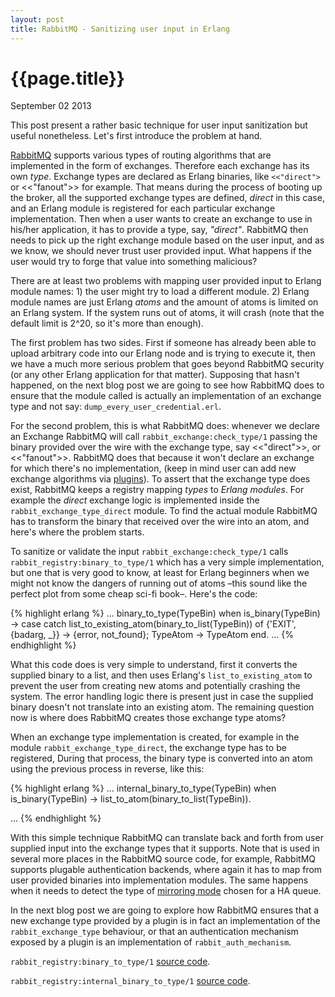 ```yaml
---
layout: post
title: RabbitMQ - Sanitizing user input in Erlang
---
```


# {{page.title}} #

<span class="meta">September 02 2013</span>

This post present a rather basic technique for user input sanitization but useful nonetheless. Let's first introduce the problem at hand.

[RabbitMQ](http://www.rabbitmq.com/) supports various types of routing algorithms that are implemented in the form of exchanges. Therefore each exchange has its own _type_. Exchange types are declared as Erlang binaries, like `<<"direct">` or <<"fanout">> for example. That means during the process of booting up the broker, all the supported exchange types are defined, _direct_ in this case, and an Erlang module is registered for each particular exchange implementation. Then when a user wants to create an exchange to use in his/her application, it has to provide a type, say, _"direct"_. RabbitMQ then needs to pick up the right exchange module based on the user input, and as we know, we should never trust user provided input. What happens if the user would try to forge that value into something malicious? 

There are at least two problems with mapping user provided input to Erlang module names: 1) the user might try to load a different module. 2) Erlang module names are just Erlang _atoms_ and the amount of atoms is limited on an Erlang system. If the system runs out of atoms, it will crash (note that the default limit is 2^20, so it's more than enough).

The first problem has two sides. First if someone has already been able to upload arbitrary code into our Erlang node and is trying to execute it, then we have a much more serious problem that goes beyond RabbitMQ security (or any other Erlang application for that matter). Supposing that hasn't happened, on the next blog post we are going to see how RabbitMQ does to ensure that the module called is actually an implementation of an exchange type and not say: `dump_every_user_credential.erl`.

For the second problem, this is what RabbitMQ does: whenever we declare an Exchange RabbitMQ will call `rabbit_exchange:check_type/1` passing the binary provided over the wire with the exchange type, say <<"direct">>, or <<"fanout">>. RabbitMQ does that because it won't declare an exchange for which there's no implementation, (keep in mind user can add new exchange algorithms via [plugins](http://www.rabbitmq.com/plugins.html)). To assert that the exchange type does exist, RabbitMQ keeps a registry mapping _types_ to _Erlang modules_. For example the _direct_ exchange logic is implemented inside the `rabbit_exchange_type_direct` module. To find the actual module RabbitMQ has to transform the binary that received over the wire into an atom, and here's where the problem starts.

To sanitize or validate the input `rabbit_exchange:check_type/1` calls `rabbit_registry:binary_to_type/1` which has a very simple implementation, but one that is very good to know, at least for Erlang beginners when we might not know the dangers of running out of atoms –this sound like the perfect plot from some cheap sci-fi book–. Here's the code:

{% highlight erlang %}
...
binary_to_type(TypeBin) when is_binary(TypeBin) ->
    case catch list_to_existing_atom(binary_to_list(TypeBin)) of
        {'EXIT', {badarg, _}} -> {error, not_found};
        TypeAtom              -> TypeAtom
    end.
...
{% endhighlight %}

What this code does is very simple to understand, first it converts the supplied binary to a list, and then uses Erlang's `list_to_existing_atom` to prevent the user from creating new atoms and potentially crashing the system. The error handling logic there is present just in case the supplied binary doesn't not translate into an existing atom. The remaining question now is where does RabbitMQ creates those exchange type atoms?

When an exchange type implementation is created, for example in the module `rabbit_exchange_type_direct`, the exchange type has to be registered, During that process, the binary type is converted into an atom using the previous process in reverse, like this:

{% highlight erlang %}
...
internal_binary_to_type(TypeBin) when is_binary(TypeBin) ->
    list_to_atom(binary_to_list(TypeBin)).

...
{% endhighlight %}

With this simple technique RabbitMQ can translate back and forth from user supplied input into the exchange types that it supports. Note that is used in several more places in the RabbitMQ source code, for example, RabbitMQ supports plugable authentication backends, where again it has to map from user provided binaries into implementation modules. The same happens when it needs to detect the type of [mirroring mode](http://www.rabbitmq.com/ha.html#genesis) chosen for a HA queue.

In the next blog post we are going to explore how RabbitMQ ensures that a new exchange type provided by a plugin is in fact an implementation of the `rabbit_exchange_type` behaviour, or that an authentication mechanism exposed by a plugin is an implementation of `rabbit_auth_mechanism`.

`rabbit_registry:binary_to_type/1` [source code](http://hg.rabbitmq.com/rabbitmq-server/file/fe3f446ab083/src/rabbit_registry.erl#l62).

`rabbit_registry:internal_binary_to_type/1` [source code](http://hg.rabbitmq.com/rabbitmq-server/file/fe3f446ab083/src/rabbit_registry.erl#l81).